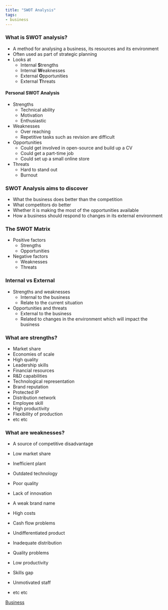 ```yaml
---
title: "SWOT Analysis"
tags:
- business
---
```


### What is SWOT analysis?

- A method for analysing a business, its resources and its environment
- Often used as part of strategic planning
- Looks at
	- Internal **S**trengths
	- Internal **W**eaknesses
	- External **O**pportunities
	- External **T**hreats

#### Personal SWOT Analysis

- Strengths
	- Technical ability
	- Motivation
	- Enthusiastic
- Weaknesses
	- Over reaching
	- Repetitive tasks such as revision are difficult
- Opportunities
	- Could get involved in open-source and build up a CV
	- Could get a part-time job
	- Could set up a small online store 
- Threats
	- Hard to stand out
	- Burnout

### SWOT Analysis aims to discover

- What the business does better than the competition
- What competitors do better
- Whether it is making the most of the opportunities available
- How a business should respond to changes in its external environment

### The SWOT Matrix

- Positive factors
	- Strengths 
	- Opportunities
- Negative factors
	- Weaknesses
	- Threats

### Internal vs External

- Strengths and weaknesses
	- Internal to the business
	- Relate to the current situation
- Opportunities and threats
	- External to the business
	- Related to changes in the environment which will impact the business

### What are strengths?

- Market share
- Economies of scale
- High quality
- Leadership skills
- Financial resources
- R&D capabilities
- Technological representation
- Brand reputation
- Protected IP
- Distribution network
- Employee skill
- High productivity
- Flexibility of production
- etc etc

### What are weaknesses?

- A source of competitive disadvantage

- Low market share
- Inefficient plant
- Outdated technology
- Poor quality
- Lack of innovation
- A weak brand name
- High costs
- Cash flow problems
- Undifferentiated product
- Inadequate distribution
- Quality problems
- Low productivity
- Skills gap
- Unmotivated staff
- etc etc





[Business](/Business)